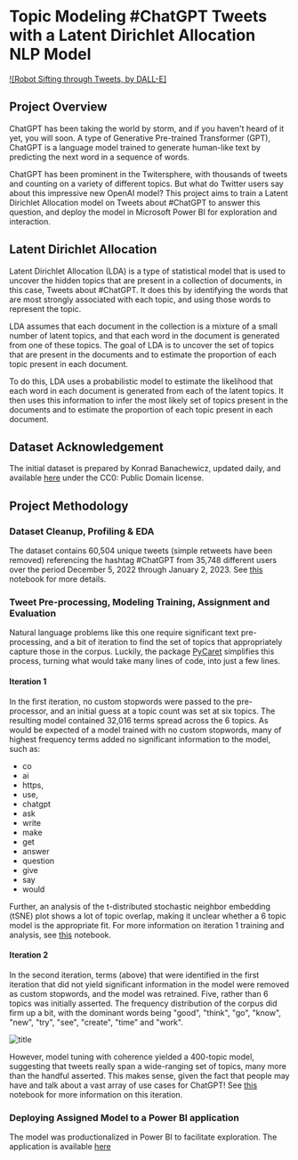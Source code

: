 # Topic Modeling #ChatGPT Tweets with a Latent Dirichlet Allocation NLP Model

[![Robot Sifting through Tweets, by DALL-E]](https://github.com/joelmsherman/ChatGPT-Topic-Modeling/blob/5eb8f71d9c058dc928ea2207d89dd11c41f878a9/Images/RobotTweetFinding_DALL-E.png)

## Project Overview
ChatGPT has been taking the world by storm, and if you haven't heard of it yet, you will soon.  A type of Generative Pre-trained Transformer (GPT), ChatGPT is a language model trained to generate human-like text by predicting the next word in a sequence of words.

ChatGPT has been prominent in the Twitersphere, with thousands of tweets and counting on a variety of different topics.  But what do Twitter users say about this impressive new OpenAI model? This project aims to train a Latent Dirichlet Allocation model on Tweets about #ChatGPT to answer this question, and deploy the model in Microsoft Power BI for exploration and interaction.  

## Latent Dirichlet Allocation
Latent Dirichlet Allocation (LDA) is a type of statistical model that is used to uncover the hidden topics that are present in a collection of documents, in this case, Tweets about #ChatGPT. It does this by identifying the words that are most strongly associated with each topic, and using those words to represent the topic.

LDA assumes that each document in the collection is a mixture of a small number of latent topics, and that each word in the document is generated from one of these topics. The goal of LDA is to uncover the set of topics that are present in the documents and to estimate the proportion of each topic present in each document.

To do this, LDA uses a probabilistic model to estimate the likelihood that each word in each document is generated from each of the latent topics. It then uses this information to infer the most likely set of topics present in the documents and to estimate the proportion of each topic present in each document.

## Dataset Acknowledgement
The initial dataset is prepared by Konrad Banachewicz, updated daily, and available [here](https://www.kaggle.com/datasets/konradb/chatgpt-the-tweets) under the CC0: Public Domain license.

## Project Methodology

### Dataset Cleanup, Profiling & EDA
The dataset contains 60,504 unique tweets (simple retweets have been removed) referencing the hashtag #ChatGPT from 35,748 different users over the period December 5, 2022 through January 2, 2023. See [this](https://app.hex.tech/5b266aaf-b343-4ae7-bdea-218e8fe3001f/hex/87ba702b-030a-4821-8ee1-8f7bf0117139/draft/logic) notebook for more details.

### Tweet Pre-processing, Modeling Training, Assignment and Evaluation
Natural language problems like this one require significant text pre-processing, and a bit of iteration to find the set of topics that appropriately capture those in the corpus.  Luckily, the package [PyCaret](https://pycaret.org/) simplifies this process, turning what would take many lines of code, into just a few lines. 
  
#### Iteration 1
In the first iteration, no custom stopwords were passed to the pre-processor, and an initial guess at a topic count was set at six topics.  The resulting model contained 32,016 terms spread across the 6 topics.  As would be expected of a model trained with no custom stopwords, many of highest frequency terms added no significant information to the model, such as:

* co
* ai
* https,
* use,
* chatgpt
* ask
* write
* make
* get
* answer
* question
* give
* say
* would

Further, an analysis of the t-distributed stochastic neighbor embedding (tSNE) plot shows a lot of topic overlap, making it unclear whether a 6 topic model is the appropriate fit.  For more information on iteration 1 training and analysis, see [this](https://github.com/joelmsherman/ChatGPT-Topic-Modeling/blob/master/Notebooks/Iteration1.ipynb) notebook.

#### Iteration 2
In the second iteration, terms (above) that were identified in the first iteration that did not yield significant information in the model were removed as custom stopwords, and the model was retrained.  Five, rather than 6 topics was initially asserted.  The frequency distribution of the corpus did firm up a bit, with the dominant words being "good", "think", "go", "know", "new", "try", "see", "create", "time" and "work". 

![title](Images/Iter2_corpus.png)

However, model tuning with coherence yielded a 400-topic model, suggesting that tweets really span a wide-ranging set of topics, many more than the handful asserted.  This makes sense, given the fact that people may have and talk about a vast array of use cases for ChatGPT!  See [this](https://github.com/joelmsherman/ChatGPT-Topic-Modeling/blob/master/Notebooks/Iteration2.ipynb) notebook for more information on this iteration.

### Deploying Assigned Model to a Power BI application
The model was productionalized in Power BI to facilitate exploration.  The application is available [here](https://app.powerbi.com/view?r=eyJrIjoiZWVkNGVjYzItZDhmNS00MjJlLWE3YWEtZGM2MjkxYjk1YmEyIiwidCI6IjEwMmY4MzcyLTBlMWUtNDFhMy04ZWU4LTZhOTQ5NzAyZjcxNCJ9)
